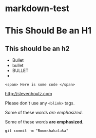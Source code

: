 markdown-test
=============

This Should Be an H1
===

This should be an h2
--------------------

* Bullet
* bullet
* BULLET
* 

`<span> Here is some code </span>`

<http://stevenhoutz.com>

Please don't use any `<blink>` tags.

Some of these words *are emphasized*.

Some of these words **are emphasized**.

    git commit -m "Boomshakalaka"
